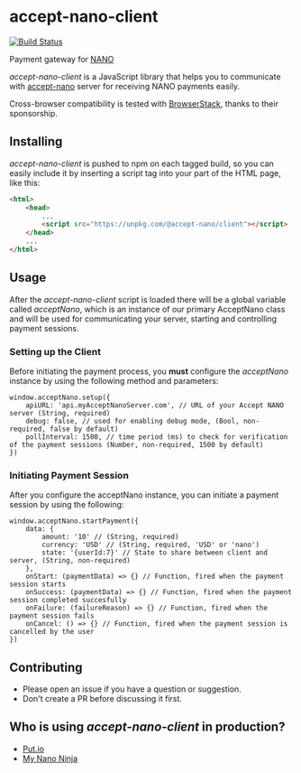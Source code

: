 # accept-nano-client

[![Build Status](https://travis-ci.org/accept-nano/accept-nano-client.svg?branch=master)](https://travis-ci.org/accept-nano/accept-nano-client)

Payment gateway for [NANO](https://nano.org)

*accept-nano-client* is a JavaScript library that helps you to communicate with [accept-nano](https://github.com/accept-nano/accept-nano) server for receiving NANO payments easily.

Cross-browser compatibility is tested with [BrowserStack](https://browserstack.com), thanks to their sponsorship.

## Installing
*accept-nano-client* is pushed to npm on each tagged build, so you can easily include it by inserting a script tag into your <HEAD> part of the HTML page, like this:

```HTML
<html>
    <head>
        ...
        <script src="https://unpkg.com/@accept-nano/client"></script>
    </head>
    ...
</html>
```

## Usage
After the *accept-nano-client* script is loaded there will be a global variable called *acceptNano*, which is an instance of our primary AcceptNano class and will be used for communicating your server, starting and controlling payment sessions.

### Setting up the Client
Before initiating the payment process, you **must** configure the *acceptNano* instance by using the following method and parameters:
```JS
window.acceptNano.setup({
    apiURL: 'api.myAcceptNanoServer.com', // URL of your Accept NANO server (String, required)
    debug: false, // used for enabling debug mode, (Bool, non-required, false by default)
    pollInterval: 1500, // time period (ms) to check for verification of the payment sessions (Number, non-required, 1500 by default)
})
```

### Initiating Payment Session
After you configure the acceptNano instance, you can initiate a payment session by using the following:
```JS
window.acceptNano.startPayment({
    data: {
        amount: '10' // (String, required)
        currency: 'USD' // (String, required, 'USD' or 'nano')
        state: '{userId:7}' // State to share between client and server, (String, non-required)
    },
    onStart: (paymentData) => {} // Function, fired when the payment session starts
    onSuccess: (paymentData) => {} // Function, fired when the payment session completed succesfully
    onFailure: (failureReason) => {} // Function, fired when the payment session fails
    onCancel: () => {} // Function, fired when the payment session is cancelled by the user
})
```

## Contributing
 - Please open an issue if you have a question or suggestion.
 - Don't create a PR before discussing it first.

## Who is using *accept-nano-client* in production?
 - [Put.io](https://put.io)
 - [My Nano Ninja](https://mynano.ninja)

